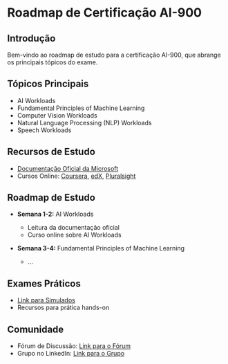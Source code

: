 # Roadmap de Certificação AI-900

## Introdução
Bem-vindo ao roadmap de estudo para a certificação AI-900, que abrange os principais tópicos do exame.

## Tópicos Principais
- AI Workloads
- Fundamental Principles of Machine Learning
- Computer Vision Workloads
- Natural Language Processing (NLP) Workloads
- Speech Workloads

## Recursos de Estudo
- [Documentação Oficial da Microsoft](https://docs.microsoft.com/en-us/learn/certifications/exams/ai-900)
- Cursos Online: [Coursera](https://www.coursera.org/), [edX](https://www.edx.org/), [Pluralsight](https://www.pluralsight.com/)

## Roadmap de Estudo
- **Semana 1-2:** AI Workloads
  - Leitura da documentação oficial
  - Curso online sobre AI Workloads

- **Semana 3-4:** Fundamental Principles of Machine Learning
  - ...

## Exames Práticos
- [Link para Simulados](https://example.com/practice-exams)
- Recursos para prática hands-on

## Comunidade
- Fórum de Discussão: [Link para o Fórum](https://example.com/forum)
- Grupo no LinkedIn: [Link para o Grupo](https://www.linkedin.com/groups/1234567/)
